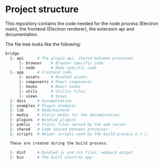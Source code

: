 # Project structure

This repository contains the code needed for the node process (Electron main), the frontend (Electron renderer), the extension api and documentation.

The file tree looks like the following:
```sh
bridge
  |- api      # The plugin api, shared between processes
      |- browser    # Browser specific code
      |- node       # Node specific code
  |- app      # Frontend code
      |- assets     # Bundled assets
      |- components # React components
      |- hooks      # React hooks
      |- utils      # Utility files
      |- views      # Views
  |- docs     # Documentation
  |- examples # Plugin examples
  |- lib      # Node/backend
  |- media    # Static media for the documentation
  |- plugins  # Bundled plugins
  |- public   # Static files served by the web server
  |- shared   # Code shared between processes
  |- scripts  # Helper scripts used by the build process e.t.c. 

  These are created during the build process:
  
  |- dist     # Bundled js and css files, webpack output
  |- bin      # The built electron app
```